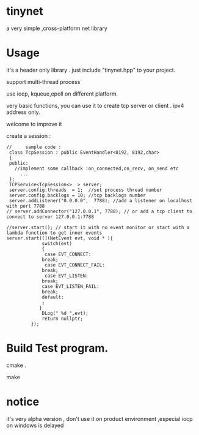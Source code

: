 # tinynet
a very simple ,cross-platform net library

# Usage
it's a header only library . just include "tinynet.hpp" to your project. 

support multi-thread process 

use iocp, kqueue,epoll on different platform. 

very basic functions, you can use it to create tcp server or client . ipv4 address only. 

welcome to improve it 

create a session :

 
    //     sample code :
     class TcpSession : public EventHandler<8192, 8192,char>
     {
     public: 
       //implement some callback :on_connected,on_recv, on_send etc
         ... 
     }; 
     TCPService<TcpSession<>  > server;
     server.config.threads  = 1;  //set process thread number 
     server.config.backlogs = 10; //tcp backlogs number
     server.addListener("0.0.0.0",  7788); //add a listener on localhost with port 7788 
    // server.addConnector("127.0.0.1", 7788); // or add a tcp client to connect to server 127.0.0.1:7788    
    
    //server.start(); // start it with no event monitor or start with a lambda function to get inner events
    server.start([](NetEvent evt, void * ){
                 switch(evt)
                 {
                  case EVT_CONNECT:
                 break;
                  case EVT_CONNECT_FAIL:
                 break;
                  case EVT_LISTEN:
                 break;
                 case EVT_LISTEN_FAIL:
                 break;
                 default:
                 ;
                }
                 DLog(" %d ",evt);
                 return nullptr;
             });



# Build Test program.

cmake . <br>

make 

# notice 
it's very alpha version , don't use it on product environment ,especial iocp on windows is delayed 
